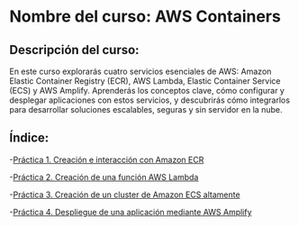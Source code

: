 # Nombre del curso: AWS Containers

## Descripción del curso:

En este curso explorarás cuatro servicios esenciales de AWS: Amazon Elastic Container Registry (ECR), AWS Lambda, Elastic Container Service (ECS) y AWS Amplify. Aprenderás los conceptos clave, cómo configurar y desplegar aplicaciones con estos servicios, y descubrirás cómo integrarlos para desarrollar soluciones escalables, seguras y sin servidor en la nube.

## Índice:

-[Práctica 1. Creación e interacción con Amazon ECR](./Capítulo1/lab1.md) 

-[Práctica 2. Creación de una función AWS Lambda](./Capítulo2/lab2.md)

-[Práctica 3. Creación de un cluster de Amazon ECS altamente](./Capítulo3/lab3.md)

-[Práctica 4. Despliegue de una aplicación mediante AWS Amplify](./Capítulo4/lab4.md)
